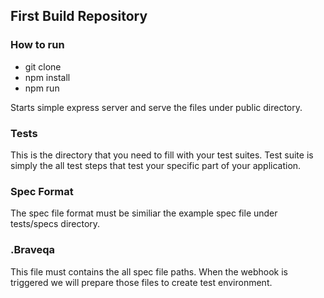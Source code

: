 ## First Build Repository

### How to run
  - git clone
  - npm install
  - npm run

  Starts simple express server and serve the files under public directory.

### Tests
  This is the directory that you need to fill with your test suites.
  Test suite is simply the all test steps that test your specific part of your application.

### Spec Format
  The spec file format must be similiar the example spec file under tests/specs directory.

### .Braveqa
  This file must contains the all spec file paths. When the webhook is triggered we will prepare those
  files to create test environment.

